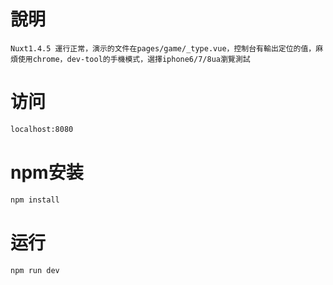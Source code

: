 # 說明
`Nuxt1.4.5 運行正常，演示的文件在pages/game/_type.vue，控制台有輸出定位的值，麻煩使用chrome，dev-tool的手機模式，選擇iphone6/7/8ua瀏覽測試`

# 访问

~~~bash
localhost:8080
~~~

# npm安装

~~~bash
npm install
~~~

# 运行

~~~bash
npm run dev
~~~
